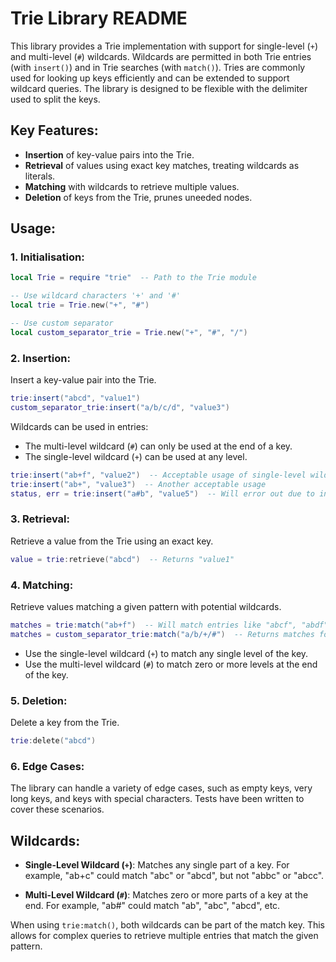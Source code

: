 # Trie Library README

This library provides a Trie implementation with support for single-level (`+`) and multi-level (`#`) wildcards. Wildcards are permitted in both Trie entries (with `insert()`) and in Trie searches (with `match()`). Tries are commonly used for looking up keys efficiently and can be extended to support wildcard queries. The library is designed to be flexible with the delimiter used to split the keys.

## Key Features:
- **Insertion** of key-value pairs into the Trie.
- **Retrieval** of values using exact key matches, treating wildcards as literals.
- **Matching** with wildcards to retrieve multiple values.
- **Deletion** of keys from the Trie, prunes uneeded nodes.
  
## Usage:

### 1. Initialisation:
```lua
local Trie = require "trie"  -- Path to the Trie module

-- Use wildcard characters '+' and '#'
local trie = Trie.new("+", "#")

-- Use custom separator
local custom_separator_trie = Trie.new("+", "#", "/")
```

### 2. Insertion:
Insert a key-value pair into the Trie.
```lua
trie:insert("abcd", "value1")
custom_separator_trie:insert("a/b/c/d", "value3")
```
Wildcards can be used in entries:
- The multi-level wildcard (`#`) can only be used at the end of a key.
- The single-level wildcard (`+`) can be used at any level.

```lua
trie:insert("ab+f", "value2")  -- Acceptable usage of single-level wildcard
trie:insert("ab+", "value3")  -- Another acceptable usage
status, err = trie:insert("a#b", "value5")  -- Will error out due to incorrect wildcard usage
```

### 3. Retrieval:
Retrieve a value from the Trie using an exact key.
```lua
value = trie:retrieve("abcd")  -- Returns "value1"
```

### 4. Matching:
Retrieve values matching a given pattern with potential wildcards.
```lua
matches = trie:match("ab+f")  -- Will match entries like "abcf", "abdf", etc.
matches = custom_separator_trie:match("a/b/+/#")  -- Returns matches for keys like "a/b/c/d", "a/b/d/e", "+/b/e/#", etc.
```
- Use the single-level wildcard (`+`) to match any single level of the key.
- Use the multi-level wildcard (`#`) to match zero or more levels at the end of the key.

### 5. Deletion:
Delete a key from the Trie.
```lua
trie:delete("abcd")
```

### 6. Edge Cases:
The library can handle a variety of edge cases, such as empty keys, very long keys, and keys with special characters. Tests have been written to cover these scenarios.

## Wildcards:
- **Single-Level Wildcard (`+`)**: Matches any single part of a key. For example, "ab+c" could match "abc" or "abcd", but not "abbc" or "abcc".

- **Multi-Level Wildcard (`#`)**: Matches zero or more parts of a key at the end. For example, "ab#" could match "ab", "abc", "abcd", etc.

When using `trie:match()`, both wildcards can be part of the match key. This allows for complex queries to retrieve multiple entries that match the given pattern.
